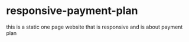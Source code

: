 # responsive-payment-plan
this is a static one page website that is responsive and is about payment plan 
